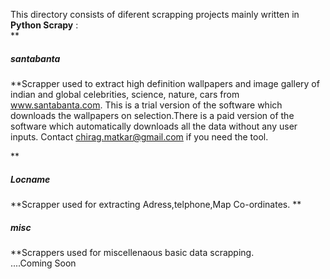 This directory consists of diferent scrapping projects mainly written in **Python Scrapy** :  
**<h5>santabanta</h5>**Scrapper used to  extract high definition wallpapers and image gallery of indian and global celebrities, science, nature, cars from www.santabanta.com. This is a trial version of the software which downloads the wallpapers on selection.There is a paid version of the software which automatically downloads all the data without any user inputs. Contact chirag.matkar@gmail.com if you need the tool. 


**<h5>Locname</h5>**Scrapper used for extracting Adress,telphone,Map Co-ordinates. 
**<h5>misc</h5>**Scrappers used for  miscellenaous basic data scrapping.    
....Coming Soon 


